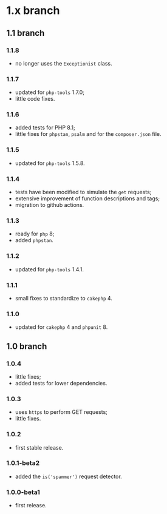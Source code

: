 # 1.x branch
## 1.1 branch
### 1.1.8
* no longer uses the `Exceptionist` class.

### 1.1.7
* updated for `php-tools` 1.7.0;
* little code fixes.

### 1.1.6
* added tests for PHP 8.1;
* little fixes for `phpstan`, `psalm` and for the `composer.json` file.

### 1.1.5
* updated for `php-tools` 1.5.8.

### 1.1.4
* tests have been modified to simulate the `get` requests;
* extensive improvement of function descriptions and tags;
* migration to github actions.

### 1.1.3
* ready for `php` 8;
* added `phpstan`.

### 1.1.2
* updated for `php-tools` 1.4.1.

### 1.1.1
* small fixes to standardize to `cakephp` 4.

### 1.1.0
* updated for `cakephp` 4 and `phpunit` 8.

## 1.0 branch
### 1.0.4
* little fixes;
* added tests for lower dependencies.

### 1.0.3
* uses `https` to perform GET requests;
* little fixes.

### 1.0.2
* first stable release.

### 1.0.1-beta2
* added the `is('spammer')` request detector.

### 1.0.0-beta1
* first release.
